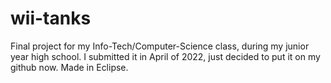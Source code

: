 # wii-tanks
Final project for my Info-Tech/Computer-Science class, during my junior year high school.
I submitted it in April of 2022, just decided to put it on my github now.
Made in Eclipse.
